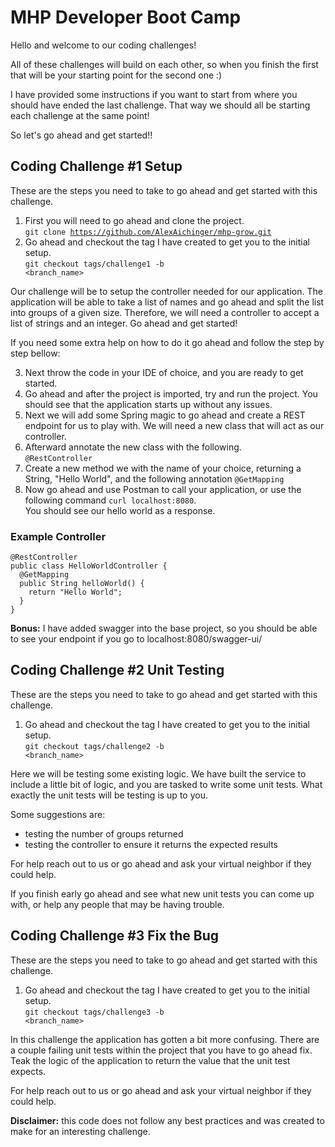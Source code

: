 # MHP Developer Boot Camp
Hello and welcome to our coding challenges! 

All of these challenges will build on each other, 
so when you finish the first that will be your starting point for the second one :)

I have provided some instructions if you want to start from where you should have ended the last challenge. 
That way we should all be starting each challenge at the same point!

So let's go ahead and get started!!

## Coding Challenge #1 Setup
These are the steps you need to take to go ahead and get started with this challenge.
1. First you will need to go ahead and clone the project. <br/>
   <code>git clone https://github.com/AlexAichinger/mhp-grow.git </code>
2. Go ahead and checkout the tag I have created to get you to the initial setup. <br/>
   <code>git checkout tags/challenge1 -b <branch_name></code>

Our challenge will be to setup the controller needed for our application. The application will be able to take a list of names and go ahead and 
split the list into groups of a given size. Therefore, we will need a controller to accept a list of strings and an integer. Go 
ahead and get started!

If you need some extra help on how to do it go ahead and follow the step by step bellow:

3. Next throw the code in your IDE of choice, and you are ready to get started.
4. Go ahead and after the project is imported, try and run the project. 
   You should see that the application starts up without any issues.
5. Next we will add some Spring magic to go ahead and create a REST endpoint for us to play with.
We will need a new class that will act as our controller.
6. Afterward annotate the new class with the following. <br/>
   <code>@RestController</code>
7. Create a new method we with the name of your choice, 
   returning a String, "Hello World", and the following annotation <code>@GetMapping</code>
8. Now go ahead and use Postman to call your application, or use the following command <code>curl localhost:8080</code>. <br />
   You should see our hello world as a response.
   
### Example Controller
```
@RestController
public class HelloWorldController { 
  @GetMapping
  public String helloWorld() { 
    return "Hello World";
  } 
}
```

<b>Bonus:</b> I have added swagger into the base project, so you should be able to see your endpoint if you go to localhost:8080/swagger-ui/

## Coding Challenge #2 Unit Testing
These are the steps you need to take to go ahead and get started with this challenge.
1. Go ahead and checkout the tag I have created to get you to the initial setup. <br/>
   <code>git checkout tags/challenge2 -b <branch_name></code>
   
Here we will be testing some existing logic. We have built the service to include a little bit of logic, and you are tasked to write some unit 
tests. What exactly the unit tests will be testing is up to you. 

Some suggestions are:
- testing the number of groups returned
- testing the controller to ensure it returns the expected results

For help reach out to us or go ahead and ask your virtual neighbor if they could help.

If you finish early go ahead and see what new unit tests you can come up with, or help any people that may be having trouble.

## Coding Challenge #3 Fix the Bug
These are the steps you need to take to go ahead and get started with this challenge.
1. Go ahead and checkout the tag I have created to get you to the initial setup. <br/>
   <code>git checkout tags/challenge3 -b <branch_name></code>

In this challenge the application has gotten a bit more confusing. There are a couple failing unit tests within the project that you have to go 
ahead fix. Teak the logic of the application to return the value that the unit test expects.

For help reach out to us or go ahead and ask your virtual neighbor if they could help.

<b>Disclaimer:</b> this code does not follow any best practices and was created to make for an interesting challenge.